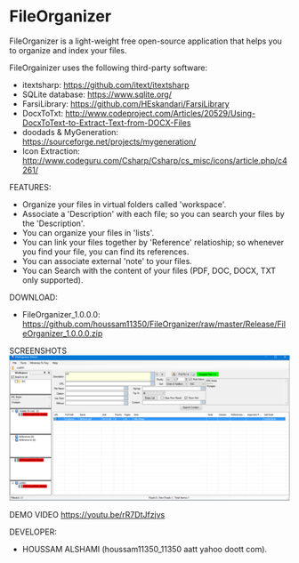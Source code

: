 # FileOrganizer
FileOrganizer is a light-weight free open-source application that helps you to organize and index your files.

FileOrgainizer uses the following third-party software:
- itextsharp: https://github.com/itext/itextsharp
- SQLite database: https://www.sqlite.org/
- FarsiLibrary: https://github.com/HEskandari/FarsiLibrary
- DocxToTxt: http://www.codeproject.com/Articles/20529/Using-DocxToText-to-Extract-Text-from-DOCX-Files
- doodads & MyGeneration: https://sourceforge.net/projects/mygeneration/
- Icon Extraction: http://www.codeguru.com/Csharp/Csharp/cs_misc/icons/article.php/c4261/

FEATURES:
- Organize your files in virtual folders called 'workspace'.
- Associate a 'Description' with each file; so you can search your files by the 'Description'.
- You can organize your files in 'lists'.
- You can link your files together by 'Reference' relatioship; so whenever you find your file, you can find its references.
- You can associate external 'note' to your files.
- You can Search with the content of your files (PDF, DOC, DOCX, TXT only supported).
 

DOWNLOAD:

- FileOrganizer_1.0.0.0: https://github.com/houssam11350/FileOrganizer/raw/master/Release/FileOrganizer_1.0.0.0.zip

SCREENSHOTS
![main window](https://raw.githubusercontent.com/houssam11350/FileOrganizer/master/Screenshots/01.png)

DEMO VIDEO
https://youtu.be/rR7DtJfzjvs

DEVELOPER:

- HOUSSAM ALSHAMI (houssam11350_11350 aatt yahoo doott com).
